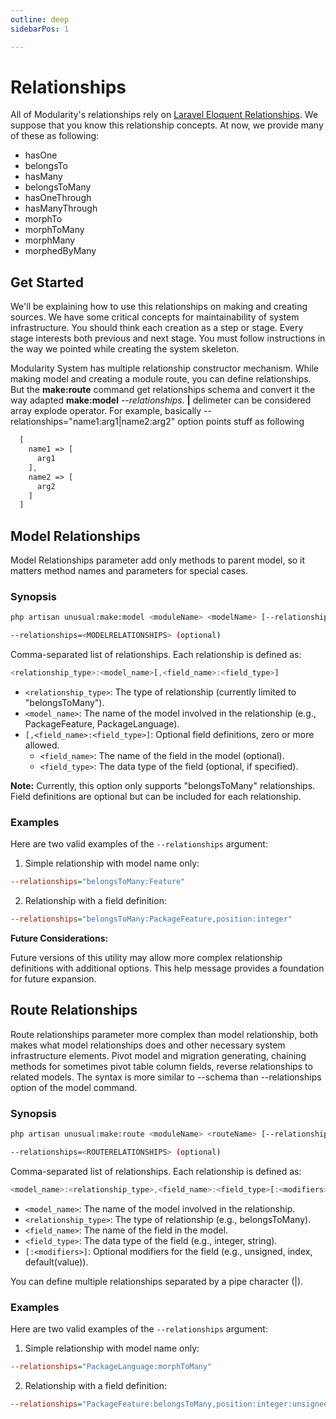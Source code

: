 ```yaml
---
outline: deep
sidebarPos: 1

---
```


# Relationships

All of Modularity's relationships rely on [Laravel Eloquent Relationships](https://laravel.com/docs/eloquent-relationships). We suppose that you know this relationship concepts. At now, we provide many of these as following:

- hasOne
- belongsTo
- hasMany
- belongsToMany
- hasOneThrough
- hasManyThrough
- morphTo
- morphToMany
- morphMany
- morphedByMany

## Get Started
We'll be explaining how to use this relationships on making and creating sources. We have some critical concepts for maintainability of system infrastructure. You should think each creation as a step or stage. Every stage interests both previous and next stage. You must follow instructions in the way we pointed while creating the system skeleton.

Modularity System has multiple relationship constructor mechanism. While making model and creating a module route, you can define relationships. But the **make:route** command get relationships schema and convert it the way adapted **make:model** _--relationships_. **|** delimeter can be considered array explode operator. For example, basically --relationships="name1:arg1|name2:arg2" option points stuff as following
``` php
  [
    name1 => [
      arg1
    ],
    name2 => [
      arg2
    ]
  ]
```

## Model Relationships

Model Relationships parameter add only methods to parent model, so it matters method names and parameters for special cases. 

<!-- "Model Relationships" => "belongsToMany:PackageFeature,position:integer,active:string|belongsToMany:PackageLanguage" -->
### Synopsis
```bash
php artisan unusual:make:model <moduleName> <modelName> [--relationships=<MODELRELATIONSHIPS>] [options]
```

```bash
--relationships=<MODELRELATIONSHIPS> (optional)
```
   Comma-separated list of relationships. Each relationship is defined as:

```js
<relationship_type>:<model_name>[,<field_name>:<field_type>]
```

   - `<relationship_type>`: The type of relationship (currently limited to "belongsToMany").
   - `<model_name>`: The name of the model involved in the relationship (e.g., PackageFeature, PackageLanguage).
   - `[,<field_name>:<field_type>]`: Optional field definitions, zero or more allowed.
       - `<field_name>`: The name of the field in the model (optional).
       - `<field_type>`: The data type of the field (optional, if specified).

   **Note:** Currently, this option only supports "belongsToMany" relationships. 
           Field definitions are optional but can be included for each relationship.

### Examples

Here are two valid examples of the `--relationships` argument:

1. Simple relationship with model name only:

```ini
--relationships="belongsToMany:Feature"
```

2. Relationship with a field definition:

```ini
--relationships="belongsToMany:PackageFeature,position:integer"
```

**Future Considerations:**

   Future versions of this utility may allow more complex relationship definitions with additional options. This help message provides a foundation for future expansion.

          


## Route Relationships

Route relationships parameter more complex than model relationship, both makes what model relationships does and other necessary system infrastructure elements. Pivot model and migration generating, chaining methods for sometimes pivot table column fields, reverse relationships to related models. The syntax is more similar to --schema than --relationships option of the model command.

<!-- "Route Relationships" => "package_feature:belongsToMany,position:integer:unsigned:index,active:string:default(true)|package_language:belongsToMany" -->
### Synopsis
  <!-- package_feature:belongsToMany,position:integer:unsigned:index,active:string:default(true)|package_language:belongsToMany -->
  <!-- [--relationships=[{routeName|columnName}:{relationshipCamelName|migrationMethodName}:{migrationChainMethod[:...]}[,...]][|...]] -->
```bash
php artisan unusual:make:route <moduleName> <routeName> [--relationships=<ROUTERELATIONSHIPS>] [options]
```

```bash
--relationships=<ROUTERELATIONSHIPS> (optional)
```
Comma-separated list of relationships. Each relationship is defined as:

```js
<model_name>:<relationship_type>,<field_name>:<field_type>[:<modifiers>]
```

- `<model_name>`: The name of the model involved in the relationship.
- `<relationship_type>`: The type of relationship (e.g., belongsToMany).
- `<field_name>`: The name of the field in the model.
- `<field_type>`: The data type of the field (e.g., integer, string).
- `[:<modifiers>]`: Optional modifiers for the field (e.g., unsigned, index, default(value)).

You can define multiple relationships separated by a pipe character (|).

### Examples

Here are two valid examples of the `--relationships` argument:

1. Simple relationship with model name only:

```ini
--relationships="PackageLanguage:morphToMany"
```

2. Relationship with a field definition:

```ini
--relationships="PackageFeature:belongsToMany,position:integer:unsigned:index,active:string:default(true)|PackageLanguage:morphToMany"
```
          
